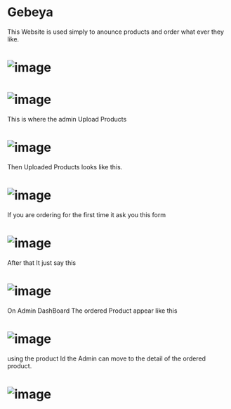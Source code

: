 # Gebeya
This Website is used simply to anounce products and order what ever they like.

# ![image](https://github.com/Melloss/Gebeya/assets/101984338/c6cf4b66-4d30-4e9e-b1a2-3f15f2005a2a)
# ![image](https://github.com/Melloss/Gebeya/assets/101984338/29a7b9b4-a714-4f7e-acb0-fa148fc3fdf6)

This is where the admin Upload Products
# ![image](https://github.com/Melloss/Gebeya/assets/101984338/69680dd3-1844-49ef-b1b8-e63f889706b7)

Then Uploaded Products looks like this.
# ![image](https://github.com/Melloss/Gebeya/assets/101984338/28577c81-29a8-4e0d-a716-2c9f7e615ab9)

If you are ordering for the first time it ask you this form
# ![image](https://github.com/Melloss/Gebeya/assets/101984338/fba75472-4112-42d7-b84b-988792c809b8)
 
After that It just say this
# ![image](https://github.com/Melloss/Gebeya/assets/101984338/1df1e6b0-5048-4e92-8542-8f1756f427cb)

On Admin DashBoard The ordered Product appear like this
# ![image](https://github.com/Melloss/Gebeya/assets/101984338/0c05e3d6-72dc-4c04-9840-d583ca1ff5bc)

using the product Id the Admin can move to the detail of the ordered product.
# ![image](https://github.com/Melloss/Gebeya/assets/101984338/d6d1b716-acb7-4a32-8b0a-8126f539bfd3)
